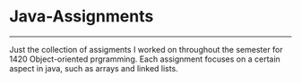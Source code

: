 # Java-Assignments
-------------------
Just the collection of assigments I worked on throughout the semester for 1420 Object-oriented prgramming. 
Each assignment focuses on a certain aspect in java, such as arrays and linked lists. 
